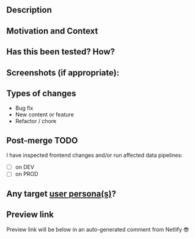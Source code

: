 ## Description
<!--- high level bullets of specific changes in this PR -->

## Motivation and Context
<!--- use keywords (eg "closes #144" or "fixes #4323") -->

## Has this been tested? How?
<!--- Please describe in detail how you tested your changes. -->

## Screenshots (if appropriate):

## Types of changes
<!--- Leave all that apply: -->
- Bug fix
- New content or feature
- Refactor / chore

## Post-merge TODO
I have inspected frontend changes and/or run affected data pipelines:
- [ ] on DEV
- [ ] on PROD

## Any target [user persona(s)](https://docs.google.com/document/d/1EASpK_THTE_uy_Yk0sut2GTVd3w5pKtKH7LpLtF-0co/)?
<!--- include any details specific to the targeted persona and how this will advance health equity -->

## Preview link
Preview link will be below in an auto-generated comment from Netlify 😎